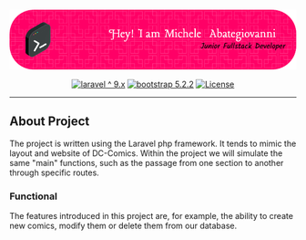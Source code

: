<br>

<p align="center"><a href="https://github.com/MicheleAbategiovanni" target="_blank"><img src="github-header.png" alt="Michele Abategiovanni Logo"></a></p>


<p align="center">
<a href="https://packagist.org/packages/laravel/framework"><img src="https://img.shields.io/badge/laravel-%5E9.x-red" alt="laravel ^ 9.x"></a>
<a href="https://packagist.org/packages/laravel/framework"><img src="https://img.shields.io/badge/boostrap-%5E5.2.2-blue" alt="bootstrap 5.2.2"></a>
<a href="https://packagist.org/packages/laravel/framework"><img src="https://img.shields.io/packagist/l/laravel/framework" alt="License"></a>
</p>

<hr>

## About Project

The project is written using the Laravel php framework.
It tends to mimic the layout and website of DC-Comics.
Within the project we will simulate the same "main" functions, such as the passage from one section to another through specific routes.

### Functional
The features introduced in this project are, for example, the ability to create new comics, modify them or delete them from our database.